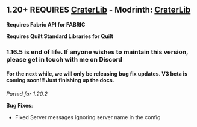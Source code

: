 ## 1.20+ REQUIRES [CraterLib](https://www.curseforge.com/minecraft/mc-mods/craterlib) - Modrinth: [CraterLib](https://modrinth.com/mod/craterlib)

**Requires Fabric API for FABRIC**

**Requires Quilt Standard Libraries for Quilt**

### 1.16.5 is end of life. If anyone wishes to maintain this version, please get in touch with me on Discord

#### For the next while, we will only be releasing bug fix updates. V3 beta is coming soon!!! Just finishing up the docs.

*Ported for 1.20.2*

**Bug Fixes**:

* Fixed Server messages ignoring server name in the config
